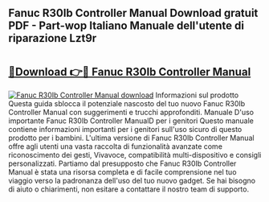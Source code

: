 ## Fanuc R30Ib Controller Manual Download gratuit PDF - Part-wop Italiano Manuale dell'utente di riparazione Lzt9r

# <h2><a href="http://dfcq4bq.blite.top/?on=Fanuc+R30Ib+Controller+Manual">🔗Download 👉🔴 Fanuc R30Ib Controller Manual</a></h2>

[![Fanuc R30Ib Controller Manual download](https://i.imgur.com/lujVjoI.png)](http://dfcq4bq.blite.top/?on=Fanuc+R30Ib+Controller+Manual)
Informazioni sul prodotto Questa guida sblocca il potenziale nascosto del tuo nuovo Fanuc R30Ib Controller Manual con suggerimenti e trucchi approfonditi. Manuale D'uso importante Fanuc R30Ib Controller ManualD per i genitori Questo manuale contiene informazioni importanti per i genitori sull'uso sicuro di questo prodotto per i bambini. L'ultima versione di Fanuc R30Ib Controller Manual offre agli utenti una vasta raccolta di funzionalità avanzate come riconoscimento dei gesti, Vivavoce, compatibilità multi-dispositivo e consigli personalizzati. Partiamo dal presupposto che Fanuc R30Ib Controller Manual è stata una risorsa completa e di facile comprensione nel tuo viaggio verso la padronanza dell'uso del tuo nuovo gadget. Se hai bisogno di aiuto o chiarimenti, non esitare a contattare il nostro team di supporto.
